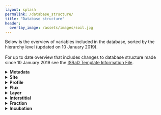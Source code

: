```yaml
---
layout: splash
permalink: /database_structure/
title: "Database structure"
header:
  overlay_image: /assets/images/soil.jpg
---
```

     
Below is the overview of variables included in the database, sorted by the hierarchy level (updated on 10 January 2019).
<br>
<br>
For up to date overview that includes changes to database structure made since 10 January 2019 see the [ISRaD Template Information File](https://github.com/International-Soil-Radiocarbon-Database/ISRaD/raw/master/inst/extdata/ISRaD_Template_Info.xlsx).

<details><summary>  
<b> Metadata </b>
</summary><p>



| Column_Name               | Required | Variable_Name                              | Units/Info                                                   | Description                                                  | Controlled_Vocab/Values  |      |      |
| ------------------------- | -------- | ------------------------------------------ | ------------------------------------------------------------ | ------------------------------------------------------------ | ------------------------ | ---- | ---- |
| entry_name                | Yes      | Dataset (entry) Name                       | author_year                                                  | Standardized dataset name: "first author_ publication year." Synthesis studies  should report multiple entries for each dataset in the synthesis. | must match across levels |      |      |
| doi                       | Yes      | Digital Object Identifier (DOI)            | do not use "http://doi.org" prefix                           | Digital Object Identifier. Please look this number up at journal webpage even if it is not reported in PDF. Alphanumeric string only. Do not include "http://doi.org" |                          |      |      |
| compilation_doi           | No       | DOI of Published Compiliation              | do not use "http://doi.org" prefix                           | Digital Object Identifier. Please look this number up at journal webpage even if it is not reported in PDF. Alphanumeric string only. Do not include "http://doi.org" |                          |      |      |
| curator_name              | Yes      | Curator Name                               | Your name (person entering data)                             | Name of person completing template or, in the case of synthesis efforts, the author of the synthesis. |                          |      |      |
| curator_organization      | Yes      | Curator Organization                       | Your organization                                            | Professional affiliation                                     |                          |      |      |
| curator_email             | Yes      | Curator Email                              | Your email                                                   | Current Contact email                                        |                          |      |      |
| modification_date_y       | Yes      | Template Modification Year                 | yyyy                                                         | Date template was last modified (year)                       |                          |      |      |
| modification_date_m       | Yes      | Template Modification Month                | mm                                                           | Date template was last modified (month)                      |                          |      |      |
| modification_date_d       | Yes      | Template Modification Day                  | dd                                                           | Date template was last modified (day)                        |                          |      |      |
| contact_name              | Yes      | Additional Contact Name                    | Corresponding author of dataset                              | Name of corresponding author from the dataset or synthesis   |                          |      |      |
| contact_email             | Yes      | Additional Contact Email                   | Corresponding author email                                   | Current email of corresponding author of dataset of synthesis |                          |      |      |
| contact_orcid_id          | No       | Contact ORCID ID Number                    | Corresponding author ORCID #                                 | ORCID number of corresponding author (if reported)           |                          |      |      |
| bibliographical_reference | Yes      | Bibliographical Reference                  | Author(s), Year, Article Title, Journal Title, Volume, Page Numbers | Citation for study (if applicable)                           |                          |      |      |
| metadata_note             | No       | Notes about dataset                        | Notes                                                        | Any comments regarding missing data, available data not included in publication, or other pertinent aspects of the study or dataset. |                          |      |      |
| associated_datasets       | No       | Datasets associated with the primary entry | author_year; … ; author_year                                 | List any associated datasets that may report the same data contained in the primary entry |                          |      |      |
| template_version          | No       | Template version date                      | yyyymmddhh                                                   | DO NOT EDIT (year, month, day, hour of template version (UTC); column hidden) |                          |      |      |
| israd_version             | No       | ISRaD version date                         | yyyymmddhh                                                   | DO NOT EDIT (year, month, day, hour of template version (UTC); column hidden; automatically filled in by israd.build function) |                          |      |      |

</p></details>

<details><summary>  
<b> Site </b>
</summary><p>




| Column_Name    | Required | Variable_Name            | Units/Info       | Description                                                  | Variable_class | Min  | Max  | Vocab                                              |
| -------------- | -------- | ------------------------ | ---------------- | ------------------------------------------------------------ | -------------- | ---- | ---- | -------------------------------------------------- |
| entry_name     | Yes      | Dataset (entry) Name     | author_year      | Standardized dataset name: "first author_ publication   year." Synthesis studies  should   report multiple entries for each dataset in the synthesis. Values must match   across levels. | character      |      |      | must match across levels                           |
| site_name      | Yes      | Site Name                | alphanumeric     | A unique name for a site. See "general information"   for details on what qualifies as a Site. Values must match across levels. | character      |      |      | must match across levels                           |
| site_lat       | Yes      | Latitude                 | dec. deg         | Latitude of   site reported as decimal degrees. The precision of the coordinates reported   are up the user. For conversion of degree minute second values to decimal   degrees, please see the following resource:   https://www.latlong.net/degrees-minutes-seconds-to-decimal-degrees | numeric        | -90  | 90   |                                                    |
| site_long      | Yes      | Longitude                | dec. deg         | Longitude of site reported as decimal   degrees. The precision of the coordinates reported are up the user. For   conversion of degree minute second values to decimal degrees, please see the   following resource:   https://www.latlong.net/degrees-minutes-seconds-to-decimal-degrees | numeric        | -180 | 180  |                                                    |
| site_datum     | No       | Latitude/Longitude Datum | (lat/long datum) | Latitude/Longitude datum against which Latitude and Longitude   are reported. Default = WGS84 | character      |      |      | AGD84, ED50, ETRS89, GRS80,   NAD83, OSGB36, WGS84 |
| site_elevation | No       | Elevation                | m                | The elevation at the site as determined by topo map, GPS,   altimeter, etc. Contributed value is assumed accurate within several meters   regardless of method used. | numeric        | -413 | 8900 |                                                    |
| site_note      | No       | Site Notes               | notes            | Various notes on and descriptions of the site other than C   flux, climate, photo or vegetation. May include local names for physiographic   features, which may or may not appear on USGS Topographic Quadrangles. | character      |      |      |                                                    |


</p></details>


<details><summary>  
<b> Profile </b>
</summary><p>


| Column_Name               | Required | Variable_Name                                                | Units/info           | Description                                                  | Variable_class | Min  | Max   | Vocab                                                        |
| ------------------------- | -------- | ------------------------------------------------------------ | -------------------- | ------------------------------------------------------------ | -------------- | ---- | ----- | ------------------------------------------------------------ |
| entry_name                | Yes      | Dataset (entry) Name                                         | author_year          | Standardized dataset name: "first author_ publication   year." Synthesis studies  should   report multiple entries for each dataset in the synthesis. | character      |      |       | must match across levels                                     |
| site_name                 | Yes      | Site Name                                                    | Alphanumeric         | see site tab for description                                 | character      |      |       | must match across levels                                     |
| plot_name                 | No       | Plot Name                                                    | Alphanumeric         | Denote sub-site scale groupings for data, e.g. plots         | character      |      |       | must match across levels                                     |
| pro_name                  | Yes      | Profile/Plot Name                                            | Alphanumeric         | A unique name for a single profile. Values should match those   reported in the orginal study. If no other information is available, value   can be numeric. For NRCS data it is the same as “Pedon ID”. | character      |      |       | must match across levels                                     |
| pro_note                  | No       | Profile Notes                                                | Notes                | Supplemental information describing location detail,   alternative profile naming, additional references, or other information | character      |      |       |                                                              |
| pro_lat                   | No       | Profile Latitudue                                            | dec. deg             | Latitude and Longitude of profile locations. These fields are   for reporting fine-scale (<1 km) spatial locations. For larger differences   in location, the Site designation should be used. Datum should match that   specified for the Site. | numeric        | -90  | 90    |                                                              |
| pro_long                  | No       | Profile Longitude                                            | dec. deg             | Latitude and Longitude of profile locations. These fields are   for reporting fine-scale (<1 km) spatial locations. For larger differences   in location, the Site designation should be used. Datum should match that   specified for the Site. | numeric        | -180 | 180   |                                                              |
| pro_elevation             | No       | Profile Elevation                                            | m                    | Elevation for a specific profile. Only needs to be entered if   different from site elevation. | numeric        |      |       |                                                              |
| pro_treatment             | Yes      | Profile Treatment                                            | Control or Treatment | Indication of whether samples were collected from a natural   soil (control) or one subjected to an experimental treatment. Blank values   are assumed to represent control conditions. | character      |      |       | control, treatment                                           |
| pro_treatment_note        | No       | Profile Treatment Note                                       | Treatment Type       | If samples are from an exerimental treatment, provide a   description of the treatment type (warming, isotopic label, rainout,   etc). | character      |      |       |                                                              |
| pro_comp                  | No       | Profile Compositing                                          | Yes or Blank         | Are Profile data from composite sample? When no value is   entered, it is assumed samples were not a composite | character      |      |       | yes                                                          |
| pro_reps                  | No       | Profile Replcate Number                                      | Positive Integer     | The number of replicates averaged for the data reported, blank   cells or a value of 1 indicate no replication | numeric        | 1    | inf   |                                                              |
| pro_MAT                   | No       | Mean Annual Temperature Measured                             | ˚C                   | Mean annual temperature measured at loction of the soil   profile. | numeric        | -60  | 60    |                                                              |
| pro_MAP                   | No       | Mean Annual Precipitation   Measured                         | mm yr-1              | Mean annual precipitation measured at location of the soil   profile. | numeric        | 0    | 15000 |                                                              |
| pro_usda_soil_order       | No       | Soil Order in USDA Taxonomy                                  | pro_usda_soil_order  | The soil order in USDA soil taxonomy                         | character      |      |       | Alfisols, Andisols, Aridisols, Entisols, Gelisols, Histosols,   Inceptisols, Mollisols, Oxisols, Spodosols, Ultisols, Vertisols |
| pro_soil_series           | No       | Soil Series Name                                             |                      | The soil series name of the profile in USDA soil taxonomy    | character      |      |       |                                                              |
| pro_soil_taxon            | No       | Additonal Soil Taxonomic Descriptors (e.g. more specific USDA or WRB) |                      | Use this field in combination with   "pro_soil_taxon_sys" to record non-USDA soil taxonomy or additional   USDA soil taxonomic descriptors | character      |      |       |                                                              |
| pro_soil_taxon_sys        | No       | Soil Taxonomic System (use for text in pro_soil_taxon field) | (pro_taxon_sys)      | The relevant soil taxonomic classification system for data   entered in the "pro_soil_taxon" column | character      |      |       | USDA, WRB, other                                             |
| pro_soil_age              | No       | Soil Age                                                     | Ky                   | The age of the soil in thousands of years (Ky)               | numeric        | 0    | 3E+06 |                                                              |
| pro_MAST                  | No       | Mean Annual Soil Temperature                                 | ˚C                   | Mean annual soil temperature as estimated for the entire   profile. Depth specific values may be reported at the Layer level. | numeric        | -60  | 60    |                                                              |
| pro_MASWC                 | No       | Mean Annual Water Content                                    | % WHC                | Mean annual soil moisture content as estimated for the entire   profile in units of % water holding capacity. Depth specific values may be   reported at the Layer level. | numeric        | 0    | 100   |                                                              |
| pro_land_cover            | No       | Land Cover Category                                          | (land_cover)         | The general landcover classificiation                        | character      |      |       | bare, cultivated, forest,   rangeland/grassland, shrubland, urban, wetland, tundra |
| pro_veg_note              | No       | Profile Vegetation                                           | species names        | Provide additional detail of vegetation information including   species composition, basal area, aboveground biomass, etc. | character      |      |       |                                                              |
| pro_bedrock_depth         | No       | Depth to Bedrock                                             | cm                   | The observed depth to the top of the bedrock layer.          | numeric        | 0    | inf   |                                                              |
| pro_depth_water           | No       | Depth to Water Table                                         | cm                   | Measure or estimate the depth from the ground surface to the   stabilized contact with free- standing water in an open bore-hole or well at   the time of sampling. | numeric        | 0    | inf   |                                                              |
| pro_thaw_depth            | No       | Thaw Depth                                                   | cm                   | The depth to the frozen surface of the profile. For Alaska   sites, this applies only if sampled after August 15 and should be left blank   if sampled before. | numeric        | 0    | inf   |                                                              |
| pro_parent_material       | No       | Parent Material Categories                                   | (parent_material)    | Generalized geologic type describing the geologic or organic   precursors of the soil | character      |      |       | igneous intrusive, igneous   extrusive, igneous pyroclastic, metamorphic, sedimentary-clastics, organic,   evaporites, interbedded, loess |
| pro_parent_chem           | No       | Parent Material Chemistry                                    | (parent_chem)        | General parent material chemical composition                 | character      |      |       | mafic, felsic, intermediate                                  |
| pro_parent_material_notes | No       | Notes on parent material or chemical                         | rock type, etc.      | Additional details regarding the soil parent material        | character      |      |       |                                                              |
| pro_2d_position           | No       | 2D Position                                                  | (2d_position)        | 2-dimensional position of the site on the Landform on which it   is located. See USDA- NRCS-NSSC Field Book for Describing and Sampling Soils   (Staff 2002; pp. 3-38 through 3-41). This information supplements Landscape   and Landform to describe the geographic setting of the site. | character      |      |       | summit, shoulder, backslope,   footslope, toeslope, interfluve |
| pro_aspect                | No       | Site Aspect Class                                            | (direction)          | The cardinal direction that the slope faces at a site. Use   this field if only if you do not provide the azimuth of the Site Aspect in   compass degrees. | character      |      |       | N, S, E, W, NE, NW, SE, SW                                   |
| pro_aspect_deg            | No       | Site Aspect                                                  | degree               | The numerical observation of aspect at the site. The compass   bearing (corrected for declination) that a slope faces, looking downslope. If   the site has no slope leave blank. | numeric        | 0    | 360   |                                                              |
| pro_slope                 | No       | Slope                                                        | %                    | The angle of the ground surface through the site and in the   direction that overland water would flow. Make observations facing downslope   to avoid errors associated with some brands of clinometers. If the site has   no slope leave blank. | numeric        | 0    | 100   |                                                              |
| pro_slope_shape           | No       | Slope Shape                                                  | (shape)              | General descriport of surface shape at soil profile sampling   location. | character      |      |       | convergent, divergent, planar                                |
| pro_drainage_class        | No       | Drainage Class                                               | (drainage_class)     | The frequency and duration of wet periods in conditions   similar to those under as defined by the USDA NRCS. | character      |      |       | excessively, somewhat   excessively, well, moderately well, somewhat poorly, poorly, very poorly |
| pro_soc                   | No       | Reported Profile Soil Organic   Carbon Stock                 | g cm-2               | The data contributor's calculated soil organic carbon stock   value for the profile | numeric        | 0    | inf   |                                                              |
| pro_soc_sigma             | No       | Reported Profile Soil Organic   Carbon Stock Standard Deviation | g cm-2               | The standard deviation of the site, cluster, profile, or   layer-level calculated soil organic carbon stock. (For layer soil organic   carbon stocks, this may be based on analytical or sampling replicates of %C   or bulk density measurements). | numeric        | 0    | inf   |                                                              |
| pro_soc_depth             | No       | Reported Profile Soil Organic   Carbon Stock Depth           | cm                   | The depth to which profiles were sampled to quantify the mean   site, cluster, or profile calculated soil organic carbon stocks. | numeric        | 0    | inf   |                                                              |
|                           |          |                                                              |                      |                                                              |                |      |       |                                                              |

</p></details>


<details><summary>  
<b> Flux </b>
</summary><p>

| Column_Name               | Required | Variable_Name                     | Units/info     | Description                                                                                                                                                                                                                             | Variable_class | Min   | Max  | Vocab                                                                                 | 
|---------------------------|----------|-----------------------------------|----------------|-----------------------------------------------------------------------------------------------------------------------------------------------------------------------------------------------------------------------------------------|----------------|-------|------|---------------------------------------------------------------------------------------| 
| entry_name                | Yes      | Dataset (entry) Name              | author_year    | Standardized dataset name: "first author_ publication year." Synthesis studies  should report multiple entries for each dataset in the synthesis.                                                                                       | character      |       |      | must match across levels                                                              | 
| site_name                 | Yes      | Site Name                         | Alphanumeric   | see site tab for description                                                                                                                                                                                                            | character      |       |      | must match across levels                                                              | 
| plot_name                 | No       | Plot Name                         | Alphanumeric   | Name of plot associated with flux data                                                                                                                                                                                                  | character      |       |      | must match across levels                                                              | 
| pro_name                  | Yes      | Profile Name                      | Alphanumeric   | Name of profile associated with flux data                                                                                                                                                                                               | character      |       |      | must match across levels                                                              | 
| flx_name                  | Yes      | Flux Name                         | Alphanumeric   | Name of profile associated with flux data                                                                                                                                                                                               | character      |       |      |                                                                                       | 
| flx_lat                   | No       | Flux Latitudue                    | dec. deg       | Latitude and Longitude of flux locations. These fields are for reporting fine-scale (<1 km) spatial locations. For larger differences in location, the Site designation should be used. Datum should match that specified for the Site. | numeric        | -90   | 90   |                                                                                       | 
| flx_long                  | No       | Flux Longitude                    | dec. deg       |                                                                                                                                                                                                                                         | numeric        | -180  | 180  |                                                                                       | 
| flx_obs_date_y            | Yes      | Flux Observation Date Year        | yyyy           | Year when flux measurement was observed or recorded                                                                                                                                                                                     | numeric        | 1850  | 2025 |                                                                                       | 
| flx_obs_date_m            | No       | Flux Observation Date Month       | mm             | Month when flux measurement was observed or recorded                                                                                                                                                                                    | numeric        | 1     | 12   |                                                                                       | 
| flx_obs_date_d            | No       | Flux Observation Date Day         | dd             | Day when flux measurement was observed or recorded                                                                                                                                                                                      | numeric        | 1     | 31   |                                                                                       | 
| flx_notes                 | No       | Miscellaneous Notes               |                | Notes about flux measurement/collection method, etc.                                                                                                                                                                                    | character      |       |      |                                                                                       | 
| flx_pathway               | No       | Flux Pathway                      |                | Pathway by which flux exited the soil system                                                                                                                                                                                            | character      |       |      | soil emission, water evasion, bubble ebullition, plant mediated, dissolved, suspended | 
| flx_pathway_note          | No       | Flux Pathway Note                 |                | Notes about flux pathway                                                                                                                                                                                                                | character      |       |      |                                                                                       | 
| flx_analyte               | No       | Flux Analyte                      |                | Flux analyte                                                                                                                                                                                                                            | character      |       |      | CO2, CH4, DIC, DOC, POC, litter                                                       | 
| flx_ecosystem_component   | No       | Flux Ecosystem Component          |                | Ecological description of flux source, e.g. plant (autotrophic), soil surface chamber (ecosystem), etc.                                                                                                                                 | character      |       |      | heterotrophic, autotrophic, ecosystem, aquatic, atmosphere                            | 
| flx_method                | No       | Flux Collection Method            |                | Methodology used to collect flux analyte                                                                                                                                                                                                | character      |       |      | chamber, grab sample, tower                                                           | 
| flx_method_note           | No       | Flux Collection Method Note       |                | Additional notes about flux collection method if different from standard methodology                                                                                                                                                    | character      |       |      |                                                                                       | 
| flx_storage_method        | No       | Flux Storage Method               |                | Type of storage container or method used to collect flux analyte                                                                                                                                                                        | character      |       |      | vial, exetainer, molecular sieve, gas bag, flask, chemical trap                       | 
| flx_duration              | No       | Flux Duration                     | numeric        | Duration of collection period prior to flux measurement or time since previous measurement                                                                                                                                              | numeric        | 1     |      |                                                                                       | 
| flx_duration_units        | No       | Flux Duration Units               |                | Units for flux duration                                                                                                                                                                                                                 | character      |       |      | mins, hrs, days                                                                       | 
| flx_keeling_plot          | No       | Flux Keeling Plot                 | (yes or blank) | Was source isotopic signature estimated? (no need for atm. correction)                                                                                                                                                                  | character      |       |      | yes                                                                                   | 
| flx_atm_correction        | No       | Flux Mixing Model                 | (yes or blank) | Was source isotopic signature corrected for atmospheric contamination (mixing model)?                                                                                                                                                   | character      |       |      | yes                                                                                   | 
| flx_source_temp           | No       | Flux Source Temperature           | deg. C         | Temperature of flux source, e.g. soil, stream, etc.                                                                                                                                                                                     | numeric        | -60   | 60   |                                                                                       | 
| flx_source_O2             | No       | Flux Source Oxygen Concentration  | %              | For aquatic fluxes enter the percent oxygen content of flux source                                                                                                                                                                      | numeric        | 0     | 100  |                                                                                       | 
| flx_source_H2O            | No       | Flux Source Water Content         | %              | For soil fluxes enter the water content of the soil (volumetric)                                                                                                                                                                        | numeric        | 0     | 100  |                                                                                       | 
| flx_rate                  | No       | Flux Rate                         | numeric        | Rate of observed flux (g C m-2 d-1)                                                                                                                                                                                                     | numeric        | 0     |      |                                                                                       | 
| flx_rate_sd               | No       | Flux Rate Standard Deviation      | numeric        | Standard deviation of observed flux rate                                                                                                                                                                                                | numeric        | 0     |      |                                                                                       | 
| flx_rate_units            | No       | Flux Rate Units                   | Alphanumeric   | Units of flux                                                                                                                                                                                                                           | character      |       |      | µmol m-2 s-1, nmol m-2 s-1, µg C m-2 s-1, g C m-2 d-1, kg C m-2 yr-1, Mg C ha-1 yr-1  | 
| flx_13c                   | No       | Flux Delta 13C                    | ‰              | Delta 13C signature of observed flux (VPBD)                                                                                                                                                                                             | numeric        | -160  | 10   |                                                                                       | 
| flx_13c_sd                | No       | Flux Delta 13C Standard Deviation | ‰              | Standard deviation of 13C signature of observed flux (VPBD)                                                                                                                                                                             | numeric        | 0     |      |                                                                                       | 
| flx_rc_lab                | No       | Flux Radiocarbon Lab Code         | Alphanumeric   | Official Radiocarbon Laboratory ID (look up here)                                                                                                                                                                                       | character      |       |      |                                                                                       | 
| flx_rc_lab_number         | No       | Flux Radiocarbon Lab ID           | Alphanumeric   | ID number assigned by radiocarbon laboratory to reported measurement                                                                                                                                                                    | character      |       |      |                                                                                       | 
| flx_rc_year               | No       | Flux Radiocarbon Year             | YYYY           | Year in which radiocarbon measurment was made                                                                                                                                                                                           | numeric        | 1900  | 2025 |                                                                                       | 
| flx_14c                   | No       | Flux Delta 14C                    | ‰              | Delta 14C measurement of flux in per mil units                                                                                                                                                                                          | numeric        | -1000 | 1000 |                                                                                       | 
| flx_14c_sigma             | No       | Flux Delta 14C Sigma              | ‰              | Flux Δ14C standard deviation as reported by the AMS facility as analytical error estimate                                                                                                                                               | numeric        | 0     |      |                                                                                       | 
| flx_14c_sd                | No       | Flux Delta 14C SD                 | ‰              | Flux Δ14C sample standard deviation; use only if Δ14C of replicates reported as a mean value                                                                                                                                            | numeric        | 0     |      |                                                                                       | 
| flx_fraction_modern       | No       | Flux Fraction Modern              | proportion     | Deviation of the sample from modern. Modern is defined as 95% of the radiocarbon concentration (in AD 1950) of NBS Oxalic Acid standard, 13C-corrected.                                                                                 | numeric        | 0     | 1.8  |                                                                                       | 
| flx_fraction_modern_sigma | No       | Flux Fraction Modern Sigma        | numeric        | Flux Fraction Modern standard deviation as reported by the AMS facility as analytical error estimate                                                                                                                                    | numeric        | 0     |      |                                                                                       | 
| flx_fraction_modern_sd    | No       | Flux Fraction Modern SD           | proportion     | Flux Fraction Modern sample standard deviation; use only if FM of replicates reported as a mean value                                                                                                                                   | numeric        | 0     |      |                                                                                       | 




</p></details>


<details><summary>  
<b> Layer </b>
</summary><p>

| Column_Name               | Required | Variable_Name                                                | Units/Info                      | Description                                                  | Variable_class | Min   | Max   | Vocab                                                        |
| ------------------------- | -------- | ------------------------------------------------------------ | ------------------------------- | ------------------------------------------------------------ | -------------- | ----- | ----- | ------------------------------------------------------------ |
| entry_name                | Yes      | Dataset (entry) Name                                         | author_year                     | Standardized dataset name: "first author_ publication   year." Synthesis studies  should   report multiple entries for each dataset in the synthesis. | character      |       |       | must match across levels                                     |
| site_name                 | Yes      | Site Name                                                    | alphanumeric                    | see site tab for description                                 | character      |       |       | must match across levels                                     |
| pro_name                  | Yes      | Profile Name                                                 | alphanumeric                    | see profile tab for description                              | character      |       |       | must match across levels                                     |
| lyr_name                  | Yes      | Layer Name                                                   | alphanumeric                    | A unqiue layer identifier. Most commonly a concatination of   the profile name and layer depth range is used. For example:   "profile1_0-10" | character      |       |       | must match across levels                                     |
| lyr_obs_date_y            | Yes      | Observation Date Year                                        | yyyy                            | Year when sample was collected                               | numeric        | 1850  | 2025  |                                                              |
| lyr_obs_date_m            | No       | Observation Date Month                                       | mm                              | Month when sample was collected                              | numeric        | 1     | 12    |                                                              |
| lyr_obs_date_d            | No       | Observation Date Day                                         | dd                              | Day when sample was collected                                | numeric        | 1     | 31    |                                                              |
| lyr_all_org_neg           | No       | Layer All Organic                                            | (yes or blank)                  | Flag if mineral interface is unknown and depth is measured   from atmosphere interface, e.g. peat cores | character      |       |       | yes                                                          |
| lyr_top                   | Yes      | Layer Top                                                    | cm                              | The upper depth of the sampling interval                     | numeric        |       |       |                                                              |
| lyr_bot                   | Yes      | Layer Bottom                                                 | cm                              | The lower depth of the sampling intercal                     | numeric        |       |       |                                                              |
| lyr_hzn                   | No       | Horizon                                                      | alphanumeric                    | Follow conventions of the USDA-NRCS-NSSC Field Book for   Describing and Sampling Soils (Staff 2002; pp. 2-2 through 2-4). Note that   datasets originally using another convention will be modified for this   column. If a different convention was used it can be entered in Horizon   Designation Other. | character      |       |       |                                                              |
| lyr_comp                  | No       | Layer Composite                                              | (yes or blank)                  | Use if the layer analyzed is a composite of multiple samples   from the same depth interval | character      |       |       | yes                                                          |
| lyr_note                  | No       | Soil Layer or Horizon Notes                                  | notes                           |                                                              | character      |       |       |                                                              |
| lyr_color                 | No       | Moist Munsell Color                                          |                                 | Color of moist soil based on the Munsell soil color   chart. | character      |       |       |                                                              |
| lyr_burn_ev               | No       | Evidence of Burning                                          | Burn or Blank                   | Descriptive information indicating evidence of burning within   the layer. | character      |       |       | burn                                                         |
| lyr_bd_samp               | No       | Bulk Density, Coarse Fragments   Removed                     | g cm-3                          | Grams of oven-dried soil per cubic centimeter, with soil   particles greater than 2 mm and roots greater than 1 cm diameter removed. | numeric        | 0.001 | 2.600 |                                                              |
| lyr_bd_tot                | No       | Bulk Density With Coarse   Fragments                         | g cm-3                          | Grams of oven-dried soil per cubic centimeter, with soil   particles greater than 2 mm and roots greater than 1 cm diameter included. | numeric        | 0.001 | 2.600 |                                                              |
| lyr_bd_notes              | No       | Bulk Density Method or Other   Notes                         |                                 | Please reference or describe the methods used to determine   bulk density. | character      |       |       |                                                              |
| lyr_sand_tot_psa          | No       | Percent Sand                                                 | %                               | Percent by weight of soil particles greater than 0.05 mm in   the sample remaining after removal of particles greater than 2 mm and roots   greater than 1 cm diameter. See Gee, G.W. & Bauder, J.W. 1986. | numeric        | 0     | 100   |                                                              |
| lyr_silt_tot_psa          | No       | Percent Silt                                                 | %                               | Percent by weight of soil particles in the size range from   0.002 to 0.050 mm in the sample remaining after removal of particles greater   than 2 mm and roots greater than 1 cm diameter. See Gee, G.W. & Bauder,   J.W. 1986. | numeric        | 0     | 100   |                                                              |
| lyr_clay_tot_psa          | No       | Percent Clay                                                 | %                               | Percent by weight of soil particles less than 0.002 mm in the   sample remaining after removal of particles greater than 2 mm and roots   greater than 1 cm diameter. See Gee, G.W. & Bauder, J.W. 1986. | numeric        | 0     | 100   |                                                              |
| lyr_coarse_tot            | No       | Coarse Fraction                                              | %                               | The mass percent of sample above a coarse fraction threshold .   The default threshold is 2mm. Specify alternative values in   coarse_size_threshold | numeric        | 0     | 100   |                                                              |
| lyr_coarse_size_thresh    | No       | Coarse Fraction Size Threshold   Used                        | mm                              | The size threshold used to define the coarse fraction. The   default is 2mm | numeric        | 0     | inf   |                                                              |
| lyr_texture_class         | No       | Texture Class                                                | (texture_class)                 | The soil textural classification (USDA categories)           | character      |       |       |                                                              |
| lyr_bet_surface_area      | No       | Bulk Layer Surface Area Measured   By BET                    | m2/ g-1                         | Bulk surface area of sample as measured using the   Brunauer–Emmett–Teller (BET) method | numeric        | 0     | inf   |                                                              |
| lyr_ph_cacl               | No       | Soil pH CaCl2                                                |                                 | 1:2 soil-CaCl2 is the pH of a sample measured in 0.01M CaCl2   at a 1:2 soil:solution ratio. | numeric        | 0     | 14    |                                                              |
| lyr_ph_h2o                | No       | Soil pH 1:1                                                  |                                 | 1:1 distilled water and soil paste. If pH was done by a   different method, then enter it into one of the other soil pH fields. | numeric        | 0     | 14    |                                                              |
| lyr_ph                    | No       | Soil pH                                                      |                                 | pH measurements  other   than 1:1 soil and distilled water paste or in CaCl2. | numeric        | 0     | 14    |                                                              |
| lyr_ph_method             | No       | Method Used to Measure pH                                    | (ph_method)                     | pH measurements method other than 1:1 soil and distilled water   paste or in CaCl2. | character      |       |       |                                                              |
| lyr_cat_exch              | No       | Cation Exchange                                              | cmol H+ kg-1                    | Cation Exchange Capacity. Document the extractant solution in   the metadata worksheet, Lab Analysis Method. | numeric        | 0     |       |                                                              |
| lyr_base_sum              | No       | Sum of Bases                                                 | meq 100g-1                      | Total exchangeable base content                              | numeric        | 0     |       |                                                              |
| lyr_cec_sum               | No       | Sum of Exchangeable Cations                                  | meq 100g-1                      | Total exchangeable cation content                            | numeric        | 0     |       |                                                              |
| lyr_ca_exch               | No       | Exchangeable Calcium                                         | meq 100g-1                      | Abundance of individual exchangeable cations  (Ca, Na, Mg, or K) per 100 grams of soil   extactracted. | numeric        | 0     |       |                                                              |
| lyr_na_exch               | No       | Exchangeable Sodium                                          | meq 100g-1                      | Abundance of individual exchangeable cations  (Ca, Na, Mg, or K) per 100 grams of soil   extactracted. | numeric        | 0     |       |                                                              |
| lyr_mg_exch               | No       | Exchangeable Magnesium                                       | meq 100g-1                      | Abundance of individual exchangeable cations  (Ca, Na, Mg, or K) per 100 grams of soil   extactracted. | numeric        | 0     |       |                                                              |
| lyr_k_exch                | No       | Exchangeable Potassium                                       | meq 100g-1                      | Abundance of individual exchangeable cations  (Ca, Na, Mg, or K) per 100 grams of soil   extactracted. | numeric        | 0     |       |                                                              |
| lyr_ecec                  | No       | Effective Cation Exchange   Capacity                         | meq 100g-1                      | Abundance of individual exchangeable cations  (Ca, Na, Mg, or K) per 100 grams of soil   extactracted. | numeric        | 0     |       |                                                              |
| lyr_bs                    | No       | % Base Saturation                                            | %                               | The percentage of soil exchangeable sites occupied by base   cations | numeric        | 0     | 250   |                                                              |
| lyr_c_inorg               | No       | Inorganic Carbon                                             | %                               | Percent weight of inorganic carbon in a dried soil sample.   This is often calculated by subrating measurements of organic carbon from   total carbon. | numeric        | 0     | 100   |                                                              |
| lyr_c_org                 | No       | Organic Carbon                                               | %                               | Percent by weight of organic carbon (i.e., after inorganic   carbon has been removed)  in a dried   soil sample. | numeric        | 0     | 100   |                                                              |
| lyr_c_tot                 | No       | Total Carbon                                                 | %                               | Percent by weight of total carbon (i.e., inorganic + organic   C)  in the dried, milled soil   sample. | numeric        | 0     | 100   |                                                              |
| lyr_soc                   | No       | Bulk Layer Reported Soil Organic   Carbon Stock              | g cm-2                          | The data contributor's calculated soil organic carbon stock   value for the site, cluster, profile or layer. | numeric        | 0     |       |                                                              |
| lyr_soc_sigma             | No       | Bulk Layer Reported Soil Organic   Carbon Stock Standard Deviation | g cm-2                          | The data contributor's calculated soil organic carbon stock standard deviation for the site,   cluster, profile or layer. | numeric        | 0     |       |                                                              |
| lyr_n_tot                 | No       | Bulk Layer Total Nitrogen                                    | %                               | Percent by weight of nitrogen (organic and inorganic) in an   oven-dried sample (the laboratory analytical concentration). | numeric        | 0     | 100   |                                                              |
| lyr_c_to_n                | No       | Bulk Layer C:N                                               | unitless                        | Mass ratio of total carbon to total nitrogen, as calculated   from the total carbon and total nitrogen concentrations of the bulk layer,   fraction, or other sample type. | numeric        | 0     |       |                                                              |
| lyr_loi                   | No       | Bulk Layer Loss on Ignition                                  | %                               | Percent by weight of the organic content of the <2mm   fraction is the organic material lost after ignition. It is reported on a   <2 mm base. Please document the method in the associated Carbon Analysis   Method. | numeric        | 0     | 100   |                                                              |
| lyr_15n                   | No       | Bulk Layer δ15N                                              | ‰                               | Per mille signature of δ15N relative to air (international   standard). | numeric        | -15   | 20    |                                                              |
| lyr_13c                   | No       | Bulk Layer δ13C                                              | ‰                               | see flux tab for description                                 | numeric        | -60   | 10    |                                                              |
| lyr_rc_lab                | No       | Radiocarbon Laboratory ID                                    | rc_lab                          | see flux tab for description                                 | character      |       |       |                                                              |
| lyr_rc_lab_number         | No       | Radiocarbon Laboratory Sample   Number                       |                                 | see flux tab for description                                 | character      |       |       |                                                              |
| lyr_rc_year               | No       | Radiocarbon Analysis Year                                    | YYYY                            | see flux tab for description                                 | numeric        | 1900  | inf   |                                                              |
| lyr_14c                   | No       | Bulk Layer Δ14C                                              | ‰                               | see flux tab for description                                 | numeric        | -1000 | 1000  |                                                              |
| lyr_14c_sigma             | No       | Bulk Layer Δ14C Sigma                                        | ‰                               | see flux tab for description                                 | numeric        | -1000 | 1000  |                                                              |
| lyr_14c_sd                | No       | Bulk Layer Δ14C Standard   Deviation                         | numeric                         | see flux tab for description                                 | numeric        | 0     |       |                                                              |
| lyr_fraction_modern       | No       | Bulk Layer Fraction Modern                                   | numeric                         | see flux tab for description                                 | numeric        | 0     |       |                                                              |
| lyr_fraction_modern_sigma | No       | Bulk Layer Fraction Modern Sigma                             | numeric                         | see flux tab for description                                 | numeric        | 0     |       |                                                              |
| lyr_fraction_modern_sd    | No       | Bulk Layer Fraction Modern   Standard Deviation              | numeric                         | see flux tab for description                                 | numeric        | 0     |       |                                                              |
| lyr_mbc_method            | No       | Microbial Biomass Method                                     | (mbc_method)                    | The method used to esimate microbial biomass.                | character      |       |       | chloroform fumigation   extraction, chloroform fumigation incubation, substrate induced respiration,   total PLFA, other |
| lyr_raw_mbc               | No       | Raw Microbial Biomass Value                                  | mgC/g                           |                                                              | numeric        | 0     |       |                                                              |
| lyr_reported_mbc          | No       | Reported Microbial Biomass  After Transformation             | mgC/g                           |                                                              | numeric        | 0     |       |                                                              |
| lyr_p_ext                 | No       | Extractable Phosphorus                                       |                                 | Phosphorus extracted from soil                               | numeric        | 0     |       |                                                              |
| lyr_p_units               | No       | Specify Units For P Data                                     |                                 | Units for reported extractable phosphorus data               | character      |       |       |                                                              |
| lyr_p_method              | No       | Specify Method For P                                         | alphanumeric                    | Method used for extractable phosphorsus                      | character      |       |       |                                                              |
| lyr_fe_py                 | No       | Pyrophosphate Extractable Fe                                 | mg/g                            | Mass of element (Fe, Al, Si, or C) extracted from soil with   sodium pyrophosphate per gram of soil extracted. | numeric        | 0     | 1000  |                                                              |
| lyr_al_py                 | No       | Pyrophosphate Extractable Al                                 | mg/g                            | Mass of element (Fe, Al, Si, or C) extracted from soil with   sodium pyrophosphate per gram of soil extracted. | numeric        | 0     | 1000  |                                                              |
| lyr_fe_al_py              | No       | Sum of Pyrophosphate Extractable Fe and Al                   | mg/g                            | Combined mass   of Fe and Al extracted   from soil with sodium pyrophosphate per gram of soil extracted. | numeric        | 0     | 1000  |                                                              |
| lyr_si_py                 | No       | Pyrophosphate Extractable Si                                 | mg/g                            | Mass of element (Fe, Al, Si, or C) extracted from soil with   sodium pyrophosphate per gram of soil extracted. | numeric        | 0     | 1000  |                                                              |
| lyr_c_py                  | No       | Pyrophosphate Extractable C                                  | mg/g                            | Mass of element (Fe, Al, Si, or C) extracted from soil with   sodium pyrophosphate per gram of soil extracted. | numeric        | 0     | 1000  |                                                              |
| lyr_py_notes              | No       | Pyrophosphate Extraction Notes                               | alphanumeric                    | Notes on sodium pyrophosphate extraction including   concentration of extractant, solid  to   solution ration, and sequential or parallel extraction design (if other   extractions were also performed). | character      |       |       |                                                              |
| lyr_fe_ox                 | No       | Oxalate Extractable Fe                                       | mg/g                            | Mass of element (Fe, Al, Si, or C) extracted from soil with   ammonium oxalate  per gram of soil   extracted. | numeric        | 0     | 1000  |                                                              |
| lyr_al_ox                 | No       | Oxalate Extractable Al                                       | mg/g                            | Mass of element (Fe, Al, Si, or C) extracted from soil with   ammonium oxalate  per gram of soil   extracted. | numeric        | 0     | 1000  |                                                              |
| lyr_si_ox                 | No       | Oxalate Extractable Si                                       | mg/g                            | Mass of element (Fe, Al, Si, or C) extracted from soil with   ammonium oxalate  per gram of soil   extracted. | numeric        | 0     | 1000  |                                                              |
| lyr_c_ox                  | No       | Oxalate Extractable Carbon                                   | mg/g                            | Mass of element (Fe, Al, Si, or C) extracted from soil with   ammonium oxalate  per gram of soil   extracted. | numeric        | 0     | 1000  |                                                              |
| lyr_noncrystalline_ox     | No       | Total Non-Crystalline Mineral   Content                      | mg/g                            | Total non-crystalline mineral content of soil extracted with   ammonium oxalate per gram of soil extracted. | numeric        | 0     | 1000  |                                                              |
| lyr_ox_notes              | No       | Oxalate Notes: Concentration,   Extraction Time, Sequential or Parallel | alphanumeric                    | Notes on ammonium oxalate    extraction including concentration of extractant, solid  to solution ration, and sequential or   parallel extraction design (if other extractions were also performed). | character      |       |       |                                                              |
| lyr_fe_hy                 | No       | Hydroxylamine Extractable Fe                                 | mg/g                            | Mass of element (Fe, Al, Si, or C) extracted from soil with   hydroxylamine  reported per gram of   soil extracted. | numeric        | 0     | 1000  |                                                              |
| lyr_al_hy                 | No       | Hydroxylamine Extractable Al                                 | mg/g                            | Mass of element (Fe, Al, Si, or C) extracted from soil with   hydroxylamine  reported per gram of   soil extracted. | numeric        | 0     | 1000  |                                                              |
| lyr_si_hy                 | No       | Hydroxylamine Extractable Si                                 | mg/g                            | Mass of element (Fe, Al, Si, or C) extracted from soil with   hydroxylamine  reported per gram of   soil extracted. | numeric        | 0     | 1000  |                                                              |
| lyr_c_hy                  | No       | Hydroxylamine Extractable C                                  | mg/g                            | Mass of element (Fe, Al, Si, or C) extracted from soil with   hydroxylamine  reported per gram of   soil extracted. | numeric        | 0     | 1000  |                                                              |
| lyr_hy_notes              | No       | Hydroxylamine Notes:   Concentration, Extraction Time, Sequential or Parallel | alphanumeric                    | Notes on hydroxylamine    extraction including concentration of extractant, solid  to solution ration, and sequential or   parallel extraction design (if other extractions were also performed). | character      | 0     | 1000  |                                                              |
| lyr_fe_dith               | No       | Dithionite Extractable Fe                                    | mg/g                            | Mass of element (Fe, Al, Si, or C) extracted from soil with   hydroxylamine  reported per gram of   soil extracted. | numeric        | 0     | 1000  |                                                              |
| lyr_al_dith               | No       | Dithionite Extractable Al                                    | mg/g                            | Mass of element (Fe, Al, Si, or C) extracted from soil with   hydroxylamine  reported per gram of   soil extracted. | numeric        | 0     | 1000  |                                                              |
| lyr_si_dith               | No       | Dithionite Extractable Si                                    | mg/g                            | Mass of element (Fe, Al, Si, or C) extracted from soil with   hydroxylamine  reported per gram of   soil extracted. | numeric        | 0     | 1000  |                                                              |
| lyr_dith_notes            | No       | Dithionite Notes: Concentration,   Extraction Time, Sequential or Parallel | alphanumeric                    | Notes on dithionite extraction including concentration of   extractant, solid  to solution ration,   and sequential or parallel extraction design (if other extractions were also   performed). | character      | 0     | 1000  |                                                              |
| lyr_quartz                | No       | Quartz Abundance                                             | % or 101/102/102 for "+/++/+++" | Quantitative or qualitative    mineral abundance. When quantitative measurements are reported, use %.   Otherwise, qualitative measurements use the 101/102/103   as equivalent to "+/++/+++" notation | numeric        | 0     | 103   |                                                              |
| lyr_alkali_feldspar       | No       | Alkali Feldspar Abundance                                    | % or 101/102/102 for "+/++/+++" | Quantitative or qualitative    mineral abundance. When quantitative measurements are reported, use %.   Otherwise, qualitative measurements use the 101/102/103   as equivalent to "+/++/+++" notation | numeric        | 0     | 103   |                                                              |
| lyr_plag_feldspar         | No       | Plagioclase Feldspar Abundance                               | % or 101/102/102 for "+/++/+++" | Quantitative or qualitative    mineral abundance. When quantitative measurements are reported, use %.   Otherwise, qualitative measurements use the 101/102/103   as equivalent to "+/++/+++" notation | numeric        | 0     | 103   |                                                              |
| lyr_mica_chlorite         | No       | Mica + Chlorite Abundance                                    | % or 101/102/102 for "+/++/+++" | Quantitative or qualitative    mineral abundance. When quantitative measurements are reported, use %.   Otherwise, qualitative measurements use the 101/102/103   as equivalent to "+/++/+++" notation | numeric        | 0     | 103   |                                                              |
| lyr_amphibole             | No       | Amphibole (Hornblende)                                       | % or 101/102/102 for "+/++/+++" | Quantitative or qualitative    mineral abundance. When quantitative measurements are reported, use %.   Otherwise, qualitative measurements use the 101/102/103   as equivalent to "+/++/+++" notation | numeric        | 0     | 103   |                                                              |
| lyr_pyroxine              | No       | Enstatite + Augite + Diopside                                | % or 101/102/102 for "+/++/+++" | Quantitative or qualitative    mineral abundance. When quantitative measurements are reported, use %.   Otherwise, qualitative measurements use the 101/102/103   as equivalent to "+/++/+++" notation | numeric        | 0     | 103   |                                                              |
| lyr_olivine               | No       | Olivine Abundance                                            | % or 101/102/102 for "+/++/+++" | Quantitative or qualitative    mineral abundance. When quantitative measurements are reported, use %.   Otherwise, qualitative measurements use the 101/102/103   as equivalent to "+/++/+++" notation | numeric        | 0     | 103   |                                                              |
| lyr_volc_glass            | No       | Volcanic Glass Abundance                                     | % or 101/102/102 for "+/++/+++" | Quantitative or qualitative    mineral abundance. When quantitative measurements are reported, use %.   Otherwise, qualitative measurements use the 101/102/103   as equivalent to "+/++/+++" notation | numeric        | 0     | 103   |                                                              |
| lyr_kaol_halloy           | No       | Kaolinite + Halloysite                                       | % or 101/102/102 for "+/++/+++" | Quantitative or qualitative    mineral abundance. When quantitative measurements are reported, use %.   Otherwise, qualitative measurements use the 101/102/103   as equivalent to "+/++/+++" notation | numeric        | 0     | 103   |                                                              |
| lyr_smect_vermic          | No       | Smectite (Montmorillonite) +   Vermincullite                 | % or 101/102/102 for "+/++/+++" | Quantitative or qualitative    mineral abundance. When quantitative measurements are reported, use %.   Otherwise, qualitative measurements use the 101/102/103   as equivalent to "+/++/+++" notation | numeric        | 0     | 103   |                                                              |
| lyr_gibbsite              | No       | Gibbsite Abundance                                           | % or 101/102/102 for "+/++/+++" | Quantitative or qualitative    mineral abundance. When quantitative measurements are reported, use %.   Otherwise, qualitative measurements use the 101/102/103   as equivalent to "+/++/+++" notation | numeric        | 0     | 103   |                                                              |
| lyr_fe_oxides             | No       | Goethite + Hematite + Magnetite   + Lepidocrocite            | % or 101/102/102 for "+/++/+++" | Quantitative or qualitative    mineral abundance. When quantitative measurements are reported, use %.   Otherwise, qualitative measurements use the 101/102/103   as equivalent to "+/++/+++" notation | numeric        | 0     | 103   |                                                              |
| lyr_imog_alloph           | No       | Imogolite + Allophane                                        | % or 101/102/102 for "+/++/+++" | Quantitative or qualitative    mineral abundance. When quantitative measurements are reported, use %.   Otherwise, qualitative measurements use the 101/102/103   as equivalent to "+/++/+++" notation | numeric        | 0     | 103   |                                                              |
| lyr_ferrihydrite          | No       | Ferrihydrite Abundance                                       | % or 101/102/102 for "+/++/+++" | Quantitative or qualitative    mineral abundance. When quantitative measurements are reported, use %.   Otherwise, qualitative measurements use the 101/102/103   as equivalent to "+/++/+++" notation | numeric        | 0     | 103   |                                                              |
| lyr_calcite_dolomite      | No       | Calcite + Dolomite Abundance                                 | % or 101/102/102 for "+/++/+++" | Quantitative or qualitative    mineral abundance. When quantitative measurements are reported, use %.   Otherwise, qualitative measurements use the 101/102/103   as equivalent to "+/++/+++" notation | numeric        | 0     | 103   |                                                              |
| lyr_zeolite               | No       | zeolite Abundance                                            | % or 101/102/102 for "+/++/+++" | Quantitative or qualitative    mineral abundance. When quantitative measurements are reported, use %.   Otherwise, qualitative measurements use the 101/102/103   as equivalent to "+/++/+++" notation | numeric        | 0     | 103   |                                                              |

</p></details>

<details><summary>  
<b> Interstitial </b>
</summary><p>

| Column_Name               | Required | Variable_Name                             | Units/Info           | Description                                                                                                                                       | Variable_class | Min   | Max  | Vocab                                                          | 
|---------------------------|----------|-------------------------------------------|----------------------|---------------------------------------------------------------------------------------------------------------------------------------------------|----------------|-------|------|----------------------------------------------------------------| 
| entry_name                | Yes      | Dataset (entry) Name                      | author_year          | Standardized dataset name: "first author_ publication year." Synthesis studies  should report multiple entries for each dataset in the synthesis. | character      |       |      | must match across levels                                       | 
| site_name                 | Yes      | Site Name                                 | alphanumeric         | see site tab for description                                                                                                                      | character      |       |      | must match across levels                                       | 
| pro_name                  | Yes      | Profile Name                              | alphanumeric         | see profile tab for description                                                                                                                   | character      |       |      | must match across levels                                       | 
| ist_name                  | No       | Interstitial Name                         | Alphanumeric         | Name of profile associated with flux data                                                                                                         | character      |       |      |                                                                | 
| ist_obs_date_y            | Yes      | Observation Date Year                     | yyyy                 | Year when measurement was observed or recorded                                                                                                    | numeric        | 1850  | 2025 |                                                                | 
| ist_obs_date_m            | No       | Observation Date Month                    | mm                   | Month when measurement was observed or recorded                                                                                                   | numeric        | 1     | 12   |                                                                | 
| ist_obs_date_d            | No       | Observation Date Day                      | dd                   | Day when measurement was observed or recorded                                                                                                     | numeric        | 1     | 31   |                                                                | 
| ist_all_org_neg           | No       | Layer All Organic                         | (yes or blank)       | Flag if mineral interface is unknown and depth is measured from atmosphere interface                                                              | character      |       |      | yes                                                            | 
| ist_depth                 | Yes      | Interstitial Depth                        | cm                   | Depth of interstitial observation                                                                                                                 | numeric        | 0     | inf  |                                                                | 
| ist_notes                 | No       | Miscellaneous Notes                       |                      | Notes about interstitial measurement/collection method, etc.                                                                                      | character      |       |      |                                                                | 
| ist_phase                 | No       | Interstitial Phase                        | (ist_phase)          | Matter phase of interstitial sample                                                                                                               | character      |       |      | gas, liquid, frozen                                            | 
| ist_analyte               | No       | Interstitial Analyte                      | (ist_analyte)        | Analyte for interstitial observation                                                                                                              | character      |       |      | CO2, CH4, DIC, DOC, POC                                        | 
| ist_method                | No       | Interstitial Sampling Method Type         | (ist_method)         | Type of extraction method for interstitial sampling                                                                                               | character      |       |      | pump, equilibrate                                              | 
| ist_storage_method        | No       | Interstitial Sample Storage Method        | (ist_storage_method) | Type of container used to store/collect interstitial sample                                                                                       | character      |       |      | vial, exetainer, flask, chemical trap, molecular sieve, gasbag | 
| ist_time_dur              | No       | Interstitial Duration                     | days                 | Duration of collection period in days (or decimal days)                                                                                           | numeric        | 0     | inf  |                                                                | 
| ist_temp                  | No       | Interstitial Temperature                  | deg. C               | see flux tab for description                                                                                                                      | numeric        | -60   | 60   |                                                                | 
| ist_source_O2             | No       | Interstitial Source O2                    | %                    | see flux tab for description                                                                                                                      | numeric        | 0     | 100  |                                                                | 
| ist_source_H2O            | No       | Interstitial Source H2O                   | %                    | see flux tab for description                                                                                                                      | numeric        | 0     | 100  |                                                                | 
| ist_concentration         | No       | Interstitial Concentration                |                      | Concentration of interstitial analyte (mg C L-1)                                                                                                  | numeric        | 0     |      |                                                                | 
| ist_concentration_units   | No       | Interstitial Concentration Units          |                      | Units for ist_concentration                                                                                                                       | character      |       |      | ppm(v), % (v/v), mM L-1, mg C L-1                              | 
| ist_13c                   | No       | Interstitial Delta 13C                    | ‰                    | see flux tab for description                                                                                                                      | numeric        | -160  |      |                                                                | 
| ist_13c_sd                | No       | Interstitial Delta 13C Standard Deviation | ‰                    | see flux tab for description                                                                                                                      | numeric        | 0     |      |                                                                | 
| ist_rc_lab                | No       | Interstitial Radiocarbon Lab Code         | Alphanumeric         | see flux tab for description                                                                                                                      | character      |       |      |                                                                | 
| ist_rc_lab_number         | No       | Interstitial Radiocarbon Lab ID           | Alphanumeric         | see flux tab for description                                                                                                                      | character      |       |      |                                                                | 
| ist_rc_year               | No       | Interstitial Radiocarbon Year             | YYYY                 | see flux tab for description                                                                                                                      | numeric        | 1900  | 2025 |                                                                | 
| ist_14c                   | No       | Interstitial Delta 14C                    | ‰                    | see flux tab for description                                                                                                                      | numeric        | -1000 | 1000 |                                                                | 
| ist_14c_sigma             | No       | Interstitial Delta 14C Sigma              | ‰                    | see flux tab for description                                                                                                                      | numeric        | 0     |      |                                                                | 
| ist_14c_sd                | No       | Interstitial Delta 14C SD                 | ‰                    | see flux tab for description                                                                                                                      | numeric        | 0     |      |                                                                | 
| ist_fraction_modern       | No       | Interstitial Fraction Modern              | proportion           | see flux tab for description                                                                                                                      | numeric        | 0     | 1.8  |                                                                | 
| ist_fraction_modern_sigma | No       | Interstitial Fraction Modern Sigma        | numeric              | see flux tab for description                                                                                                                      | numeric        | 0     |      |                                                                | 
| ist_fraction_modern_sd    | No       | Interstitial Fraction Modern SD           | proportion           | see flux tab for description                                                                                                                      | numeric        | 0     |      |                                                                | 


</p></details>

<details><summary>  
<b> Fraction </b>
</summary><p>

| Column_Name               | Required | Variable_Name                                                | Units/Info                              | Description                                                  | Variable_class | Min   | Max  | Vocab                                                        |
| ------------------------- | -------- | ------------------------------------------------------------ | --------------------------------------- | ------------------------------------------------------------ | -------------- | ----- | ---- | ------------------------------------------------------------ |
| entry_name                | Yes      | Dataset (entry) Name                                         | author_year                             | Standardized dataset name: "first author_ publication   year." Synthesis studies  should   report multiple entries for each dataset in the synthesis. | character      |       |      | must match across levels                                     |
| site_name                 | Yes      | Site Name                                                    | alphanumeric                            | see site tab for description                                 | character      |       |      | must match across levels                                     |
| pro_name                  | Yes      | Profile/Plot Name                                            | alphanumeric                            | see profile tab for description                              | character      |       |      | must match across levels                                     |
| lyr_name                  | Yes      | Layer Name                                                   | alphanumeric                            | see layer tab for description                                | character      |       |      | must match across levels                                     |
| frc_name                  | Yes      | Fraction Sample Name                                         | alphanumeric                            | A unique name identifier for fraction. Often this is a   concatination of layer_name and the frc_property | character      |       |      |                                                              |
| frc_input                 | Yes      | Fraction Input                                               | (frc_input)                             | This is either the layer_name or frc_name (of a different   fraction) that was used as the input to this fractionation. Specifying the   frc_input allows for tracking multistep fractionations | character      |       |      |                                                              |
| frc_property              | No       | Fraction Property                                            | (frc_property)                          | The value of the chemical or physical property that defines   the fraction as unique from the others in its scheme, | character      |       |      | free light, occluded light,   heavy, acid soluble, acid insoluble, clay, non-clay, respired, incubation   residual, roots, root free, carbonate, carbonate free, base soluble, base   insoluble, macrofossil, ABA residual, clay + silt, oxidized, oxidation   residual |
| frc_scheme                | Yes      | Fractionation Scheme                                         | (frc_scheme)                            | The scheme used to isolate the fraction, e.g., density, size,   aggregate, chemical. | character      |       |      | Density, Acid, Aggregate_Size,   Particle_Size, Incubation, Incubation, Manual_Separation, Acid_Evolution,   Base, Chem_Extraction, Stepped_Combustion |
| frc_scheme_units          | Yes      | Fractionation Scheme Units                                   | (frc_scheme_units)                      | The units of measurement of the property that defines a   fraction as unique, e.g. for density fractions, "g cm-3". | character      |       |      | g cm^-3, M, mm, um, days, hours,   presence/absence, pH      |
| frc_lower                 | Yes      | Lower Cutoff Numerical                                       | (e.g., density, diameter, days,   etc.) | The upper boundary of the property that defines the fraction   measured in units defined by frc_scheme_units | numeric        |       |      |                                                              |
| frc_upper                 | Yes      | Upper Cutoff Numerical                                       | (e.g., density, diameter, days,   etc.) | The lower boundary of the property that defines the   fraction  measured in units defined by   frc_scheme_units | numeric        |       |      |                                                              |
| frc_agent                 | Yes      | Chemical or Physical Agent for   Fractionation               | (frc_agent)                             | A specification of fractionation scheme details. Acceptable   options depend on what fractionation scheme is selected. | character      |       |      | SPT, Sodium Iodide, HF, wet   sieve, dry sieve, H2O2, HMP, respired, residual, manual, HCL, NaOH,   Pyrophosphate, Dithionite, Hydroxylamine, H2O, sonicated, Acid-Base-Acid   (ABA), Oxalate |
| frc_scheme_conc           | No       | Concentration of Extractant                                  | moles / Liter                           | When the fractionation scheme is a chemical extraction, this   is the concentration of extractant. | numeric        |       |      |                                                              |
| frc_comp                  | No       | Was Fraction a Composite?                                    | Yes or Blank                            | Was fractionation method applied to a composite sample?      | character      |       |      | yes                                                          |
| frc_note                  | No       | Fraction Notes                                               | Notes                                   | Notes on fractionation procedure.                            | character      |       |      |                                                              |
| frc_mass_perc             | No       | Fraction Proportion of Sample   Mass                         | %                                       | Percent of total sample mass recovered from fractationation   (note: this is for total sample, not just carbon) | numeric        | 0     | 100  |                                                              |
| frc_obs_date_y            | No       | Observation Date Year                                        | yyyy                                    | Year when measurement was observed or recorded               | numeric        | 1850  | 2025 |                                                              |
| frc_obs_date_m            | No       | Observation Date Month                                       | mm                                      | Month when measurement was observed or recorded              | numeric        | 1     | 12   |                                                              |
| frc_obs_date_d            | No       | Observation Date Day                                         | dd                                      | Day when measurement was observed or recorded                | numeric        | 1     | 31   |                                                              |
| frc_bet_surface_area      | No       | Fraction Surface Area                                        | m2 g-1                                  | see layer tab for description                                | numeric        | 0     |      |                                                              |
| frc_c_perc                | No       | Fraction Proportion of Total   Layer Carbon                  | %                                       | Percent of total carbon mass isolated from fractionation.    | numeric        | 0     | 100  |                                                              |
| frc_c_tot                 | No       | Fraction Total Carbon                                        | %                                       | Percent by weight of total carbon (i.e., inorganic + organic   C)  in the fraction | numeric        | 0     | 100  |                                                              |
| frc_c_org                 | No       | Fraction Organic Carbon                                      | %                                       | Percent by weight of organic carbon (i.e., after inorganic   carbon has been removed)  in the   fraction | numeric        | 0     | 100  |                                                              |
| frc_c_inorg               | No       | Fraction Inorganic                                           | %                                       | Percent weight of inorganic carbon in the fraction. This is   often calculated by subrating measurements of organic carbon from total   carbon. | numeric        | 0     | 100  |                                                              |
| frc_n_tot                 | No       | Fraction Total Nitrogen                                      | %                                       | Percent by weight of nitrogen (organic and inorganic) in an   oven- dried sample (the laboratory analytical concentration). | numeric        | 0     | 100  |                                                              |
| frc_c_to_n                | No       | Fraction       C:N                                           | numeric                                 | Mass ratio of total carbon to total nitrogen, as calculated   from the total carbon and total nitrogen concentrations of the bulk layer,   fraction, or other sample type. | numeric        |       |      |                                                              |
| frc_15n                   | No       | Fraction δ15N                                                | ‰                                       | see layer tab for description                                | numeric        | -15   | 20   |                                                              |
| frc_13c                   | No       | Fraction δ13C                                                | ‰                                       | see flux tab for description                                 | numeric        | -60   | 10   |                                                              |
| frc_rc_lab                | No       | Radiocarbon Laboratory ID                                    | alphanumeric                            | see flux tab for description                                 | character      |       |      |                                                              |
| frc_rc_lab_number         | No       | Radiocarbon Laboratory Sample   Number                       | alphanumeric                            | see flux tab for description                                 | character      |       |      |                                                              |
| frc_rc_year               | No       | Radiocarbon Analysis Year                                    | YYYY                                    | see flux tab for description                                 | numeric        | 1900  | 2018 |                                                              |
| frc_14c                   | No       | Fraction Δ14C                                                | ‰                                       | see flux tab for description                                 | numeric        | -1000 | 1000 |                                                              |
| frc_14c_sigma             | No       | Fraction Δ14C Sigma                                          | ‰                                       | see flux tab for description                                 | numeric        |       |      |                                                              |
| frc_14c_sd                | No       | Fraction Δ14C Standard Deviation                             | ‰                                       | see flux tab for description                                 | numeric        |       |      |                                                              |
| frc_fraction_modern       | No       | Fraction Fraction Modern                                     | numeric                                 | see flux tab for description                                 | numeric        | 0     |      |                                                              |
| frc_fraction_modern_sigma | No       | Fraction Fraction Modern Sigma                               | numeric                                 | see flux tab for description                                 | numeric        |       |      |                                                              |
| frc_fraction_modern_sd    | No       | Fraction Fraction Modern   Standard Deviation                | numeric                                 | see flux tab for description                                 | numeric        |       |      |                                                              |
| frc_mbc_method            | No       | Microbial Biomass Method                                     | (mbc_method)                            | alphanumeric                                                 | character      |       |      | chloroform fumigation   extraction, chloroform fumigation incubation, substrate induced respiration,   total PLFA, other |
| frc_raw_mbc               | No       | Raw Value                                                    | mgC/g                                   | numeric                                                      | numeric        |       |      |                                                              |
| frc_reported_mbc          | No       | Reported Value After   Transformation                        | mgC/g                                   | numeric                                                      | numeric        |       |      |                                                              |
| frc_fe_py                 | No       | Pyrophosphate Extractable Fe                                 | mg g-1                                  | Mass of element (Fe, Al, Si, or C) extracted from soil with   sodium pyrophosphate per gram of soil extracted. | numeric        | 0     | 1000 |                                                              |
| frc_al_py                 | No       | Pyrophosphate Extractable Al                                 | mg g-1                                  | Mass of element (Fe, Al, Si, or C) extracted from soil with   sodium pyrophosphate per gram of soil extracted. | numeric        | 0     | 1000 |                                                              |
| frc_fe_al_py              | No       | Sum of Pyrophosphate Extractable Fe and Al                   | mg/g                                    | Combined mass   of Fe and Al extracted   from soil with sodium pyrophosphate per gram of soil extracted. | numeric        | 0     | 1000 |                                                              |
| frc_si_py                 | No       | Pyrophosphate Extractable Si                                 | mg g-1                                  | Mass of element (Fe, Al, Si, or C) extracted from soil with   sodium pyrophosphate per gram of soil extracted. | numeric        | 0     | 1000 |                                                              |
| frc_c_py                  | No       | Pyrophosphate Extractable C                                  | mg g-1                                  | Mass of element (Fe, Al, Si, or C) extracted from soil with   sodium pyrophosphate per gram of soil extracted. | numeric        | 0     | 1000 |                                                              |
| frc_py_notes              | No       | Pyrophosphate Extraction Notes                               | alphanumeric                            | Notes on sodium pyrophosphate extraction including   concentration of extractant, solid  to   solution ration, and sequential or parallel extraction design (if other   extractions were also performed). | character      |       |      |                                                              |
| frc_fe_ox                 | No       | Oxalate Extractable Fe                                       | mg g-1                                  | Mass of element (Fe, Al, Si, or C) extracted from soil with   ammonium oxalate  per gram of soil   extracted. | numeric        | 0     | 1000 |                                                              |
| frc_al_ox                 | No       | Oxalate Extractable Al                                       | mg g-1                                  | Mass of element (Fe, Al, Si, or C) extracted from soil with   ammonium oxalate  per gram of soil   extracted. | numeric        | 0     | 1000 |                                                              |
| frc_si_ox                 | No       | Oxalate Extractable Si                                       | mg g-1                                  | Mass of element (Fe, Al, Si, or C) extracted from soil with   ammonium oxalate  per gram of soil   extracted. | numeric        | 0     | 1000 |                                                              |
| frc_c_ox                  | No       | Oxalate Extractable C                                        | mg g-1                                  | Mass of element (Fe, Al, Si, or C) extracted from soil with   ammonium oxalate  per gram of soil   extracted. | numeric        | 0     | 1000 |                                                              |
| frc_noncrystalline_ox     | No       | Total Non-Crystalline Mineral   Content                      | mg g-1                                  | Total non-crystalline mineral content of soil extracted with   ammonium oxalate per gram of soil extracted. | numeric        | 0     | 1000 |                                                              |
| frc_ox_notes              | No       | Oxalate Notes: Concentration,   Extraction Time, Sequential or Parallel | alphanumeric                            | Notes on ammonium oxalate    extraction including concentration of extractant, solid  to solution ration, and sequential or   parallel extraction design (if other extractions were also performed). | character      |       |      |                                                              |
| frc_fe_hy                 | No       | Hydroxylamine Extractable Fe                                 | mg g-1                                  | Mass of element (Fe, Al, Si, or C) extracted from soil with   hydroxylamine  reported per gram of   soil extracted. | numeric        | 0     | 1000 |                                                              |
| frc_al_hy                 | No       | Hydroxylamine Extractable Al                                 | mg g-1                                  | Mass of element (Fe, Al, Si, or C) extracted from soil with   hydroxylamine  reported per gram of   soil extracted. | numeric        | 0     | 1000 |                                                              |
| frc_si_hy                 | No       | Hydroxylamine Extractable Si                                 | mg g-1                                  | Mass of element (Fe, Al, Si, or C) extracted from soil with   hydroxylamine  reported per gram of   soil extracted. | numeric        | 0     | 1000 |                                                              |
| frc_c_hy                  | No       | Hydroxylamine Extractable C                                  | mg g-1                                  | Mass of element (Fe, Al, Si, or C) extracted from soil with   hydroxylamine  reported per gram of   soil extracted. | numeric        | 0     | 1000 |                                                              |
| frc_hy_notes              | No       | Hydroxylamine Notes:   Concentration, Extraction Time, Sequential or Parallel | alphanumeric                            | Notes on hydroxylamine    extraction including concentration of extractant, solid  to solution ration, and sequential or   parallel extraction design (if other extractions were also performed). | character      |       |      |                                                              |
| frc_fe_dith               | No       | Dithionite Extractable Fe                                    | mg g-1                                  | Mass of element (Fe, Al, Si, or C) extracted from soil with   hydroxylamine  reported per gram of   soil extracted. | numeric        | 0     | 1000 |                                                              |
| frc_al_dith               | No       | Dithionite Extractable Al                                    | mg g-1                                  | Mass of element (Fe, Al, Si, or C) extracted from soil with   hydroxylamine  reported per gram of   soil extracted. | numeric        | 0     | 1000 |                                                              |
| frc_si_dith               | No       | Dithionite Extractable Si                                    | mg g-1                                  | Mass of element (Fe, Al, Si, or C) extracted from soil with   hydroxylamine  reported per gram of   soil extracted. | numeric        | 0     | 1000 |                                                              |
| frc_quartz                | No       | Quartz Abundance                                             | %                                       | Quantitative or qualitative    mineral abundance. When quantitative measurements are reported, use %.   Otherwise, qualitative measurements use the 101/102/103   as equivalent to "+/++/+++" notation | numeric        | 0     | 103  |                                                              |
| frc_alkali_feldspar       | No       | Alkali Feldspar Abundance                                    | %                                       | Quantitative or qualitative    mineral abundance. When quantitative measurements are reported, use %.   Otherwise, qualitative measurements use the 101/102/103   as equivalent to "+/++/+++" notation | numeric        | 0     | 103  |                                                              |
| frc_plag_feldspar         | No       | Plagioclase Feldspar Abundance                               | %                                       | Quantitative or qualitative    mineral abundance. When quantitative measurements are reported, use %.   Otherwise, qualitative measurements use the 101/102/103   as equivalent to "+/++/+++" notation | numeric        | 0     | 103  |                                                              |
| frc_mica_chlorite         | No       | Mica + Chlorite                                              | %                                       | Quantitative or qualitative    mineral abundance. When quantitative measurements are reported, use %.   Otherwise, qualitative measurements use the 101/102/103   as equivalent to "+/++/+++" notation | numeric        | 0     | 103  |                                                              |
| frc_amphibole             | No       | Amphibole (Hornblende)                                       | %                                       | Quantitative or qualitative    mineral abundance. When quantitative measurements are reported, use %.   Otherwise, qualitative measurements use the 101/102/103   as equivalent to "+/++/+++" notation | numeric        | 0     | 103  |                                                              |
| frc_pyroxine              | No       | Enstatite + Augite + Diopside                                | %                                       | Quantitative or qualitative    mineral abundance. When quantitative measurements are reported, use %.   Otherwise, qualitative measurements use the 101/102/103   as equivalent to "+/++/+++" notation | numeric        | 0     | 103  |                                                              |
| frc_olivine               | No       | Olivine Abundance                                            | %                                       | Quantitative or qualitative    mineral abundance. When quantitative measurements are reported, use %.   Otherwise, qualitative measurements use the 101/102/103   as equivalent to "+/++/+++" notation | numeric        | 0     | 103  |                                                              |
| frc_volc_glass            | No       | Volcanic Glass Abundance                                     | %                                       | Quantitative or qualitative    mineral abundance. When quantitative measurements are reported, use %.   Otherwise, qualitative measurements use the 101/102/103   as equivalent to "+/++/+++" notation | numeric        | 0     | 103  |                                                              |
| frc_kaol_halloy           | No       | Kaolinite + Halloysite                                       | %                                       | Quantitative or qualitative    mineral abundance. When quantitative measurements are reported, use %.   Otherwise, qualitative measurements use the 101/102/103   as equivalent to "+/++/+++" notation | numeric        | 0     | 103  |                                                              |
| frc_smect_vermic          | No       | Smectite (Montmorillonite) +   Vermincullite                 | %                                       | Quantitative or qualitative    mineral abundance. When quantitative measurements are reported, use %.   Otherwise, qualitative measurements use the 101/102/103   as equivalent to "+/++/+++" notation | numeric        | 0     | 103  |                                                              |
| frc_gibbsite              | No       | Gibbsite Abundance                                           | %                                       | Quantitative or qualitative    mineral abundance. When quantitative measurements are reported, use %.   Otherwise, qualitative measurements use the 101/102/103   as equivalent to "+/++/+++" notation | numeric        | 0     | 103  |                                                              |
| frc_fe_oxides             | No       | Goethite + Hematite + Magnetite   + Lepidocrocite            | %                                       | Quantitative or qualitative    mineral abundance. When quantitative measurements are reported, use %.   Otherwise, qualitative measurements use the 101/102/103   as equivalent to "+/++/+++" notation | numeric        | 0     | 103  |                                                              |
| frc_imog_alloph           | No       | Imogolite + Allophane                                        | %                                       | Quantitative or qualitative    mineral abundance. When quantitative measurements are reported, use %.   Otherwise, qualitative measurements use the 101/102/103   as equivalent to "+/++/+++" notation | numeric        | 0     | 103  |                                                              |
| frc_ferrihydrite          | No       | Ferrihydrite Abundance                                       | %                                       | Quantitative or qualitative    mineral abundance. When quantitative measurements are reported, use %.   Otherwise, qualitative measurements use the 101/102/103   as equivalent to "+/++/+++" notation | numeric        | 0     | 103  |                                                              |
| frc_zeolite               | No       | Zeolite Abundance                                            | %                                       | Quantitative or qualitative    mineral abundance. When quantitative measurements are reported, use %.   Otherwise, qualitative measurements use the 101/102/103   as equivalent to "+/++/+++" notation | numeric        | 0     | 103  |                                                              |

</p></details>

<details><summary>  
<b> Incubation </b>
</summary><p>

| Column_Name               | Required | Variable_Name                           | Units/Info           | Description                                                  | Variable_class | Min   | Max  | Vocab                                                        |
| ------------------------- | -------- | --------------------------------------- | -------------------- | ------------------------------------------------------------ | -------------- | ----- | ---- | ------------------------------------------------------------ |
| entry_name                | Yes      | Dataset (entry) Name                    | author_year          | Standardized dataset name: "first author_ publication   year." Synthesis studies  should   report multiple entries for each dataset in the synthesis. | character      |       |      | must match across levels                                     |
| site_name                 | Yes      | Site Name                               | alphanumeric         | see site tab for description                                 | character      |       |      | must match across levels                                     |
| pro_name                  | Yes      | Profile Name                            | alphanumeric         | see profile tab for description                              | character      |       |      | must match across levels                                     |
| lyr_name                  | Yes      | Layer Name                              | alphanumeric         | see layer tab for description                                | character      |       |      | must match across levels                                     |
| frc_name                  | No       | Fraction Name                           | alphanumeric         | Name of associated fraction, if applicable                   | character      |       |      | must match across levels                                     |
| inc_name                  | No       | Incubation Name                         | alphanumeric         | Unique name for sample incubated (use to distinguish between replicates) | character      |       |      |                                                              |
| inc_type                  | Yes      | Incubation Type                         | (inc_type)           | Material incubated                                           | character      |       |      | root-picked soil, soil w/ dead roots, soil w/ live roots, live   roots, dead roots, litter |
| inc_note                  | No       | Incubation Note                         | alphanumeric         | Notes pertaining to incubation                               | character      |       |      |                                                              |
| inc_obs_date_y            | No       | Observation Date Year                   | yyyy                 | Year when measurement was observed or recorded               | numeric        | 1850  | 2025 |                                                              |
| inc_obs_date_m            | No       | Observation Date Month                  | mm                   | Month when measurement was observed or recorded              | numeric        | 1     | 12   |                                                              |
| inc_obs_date_d            | No       | Observation Date Day                    | dd                   | Day when measurement was observed or recorded                | numeric        | 1     | 31   |                                                              |
| inc_duration              | No       | Incubation Duration                     | days                 | Duration of incubation in days                               | numeric        | 0     |      |                                                              |
| inc_duration_type         | No       | Incubation Duration Type                | (inc_duration_type)  | Categorical description of incubation duration               | character      |       |      | <2 weeks, <1 month, <1 year, >1 year                         |
| inc_temp                  | No       | Incubation Temperature                  | deg. C               | Temperature at which incubation was conducted prior to observation | numeric        | -60   | 60   |                                                              |
| inc_moisture_type         | No       | Incubation Moisture Type                | (inc_moisture_type)  | Modification of moisture content of soil prior to the start of incubation   period | character      |       |      | field conditions, rewetted, other                            |
| inc_moisture              | No       | Incubation Moisture                     | numeric              | Numerical measurement of moisture content (gravimetric)      | numeric        | 0     | 100  |                                                              |
| inc_moisture_units        | No       | Incubation Moisture Units               | (inc_moisture_units) | Units of moisture                                            | character      |       |      | gravimetric water content, % field capacity                  |
| inc_C_respired            | No       | Incubation Respired C Fraction          | %                    | Quantity of C respired during incubation period, expressed as a   percentage of initial sample C | numeric        | 0     | 100  |                                                              |
| inc_flux                  | No       | Incubation C Flux Rate                  | numeric              | Flux rate of C during incubation period (mg C/g soil/day)    | numeric        | 0     | 1000 |                                                              |
| inc_flux_units            | No       | Incubation C Flux Rate Units            | (inc_flux_units)     | Units of flux                                                | character      |       |      | mgC/g dry soil/day, mgC/gC soil/day                          |
| inc_13c                   | No       | Incubation Delta 13C                    | ‰                    | see flux tab for description                                 | numeric        | -160  | 20   |                                                              |
| inc_13c_sd                | No       | Incubation Delta 13C Standard Deviation | ‰                    | see flux tab for description                                 | numeric        | 0     |      |                                                              |
| inc_rc_lab                | No       | Incubation Radiocarbon Lab Code         | Alphanumeric         | see flux tab for description                                 | character      |       |      |                                                              |
| inc_rc_lab_number         | No       | Incubation Radiocarbon Lab ID           | Alphanumeric         | see flux tab for description                                 | character      |       |      |                                                              |
| inc_rc_year               | No       | Incubation Radiocarbon Year             | YYYY                 | see flux tab for description                                 | numeric        | 1900  | 2025 |                                                              |
| inc_14c                   | No       | Incubation Delta 14C                    | ‰                    | see flux tab for description                                 | numeric        | -1000 | 1000 |                                                              |
| inc_14c_sigma             | No       | Incubation Delta 14C Sigma              | ‰                    | see flux tab for description                                 | numeric        | 0     |      |                                                              |
| inc_14c_sd                | No       | Incubation Delta 14C SD                 | ‰                    | see flux tab for description                                 | numeric        | 0     |      |                                                              |
| inc_fraction_modern       | No       | Incubation Fraction Modern              | proportion           | see flux tab for description                                 | numeric        | 0     | 1.8  |                                                              |
| inc_fraction_modern_sigma | No       | Incubation Fraction Modern Sigma        | numeric              | see flux tab for description                                 | numeric        | 0     |      |                                                              |
| inc_fraction_modern_sd    | No       | Incubation Fraction Modern SD           | proportion           | see flux tab for description                                 | numeric        | 0     |      |                                                              |

</p></details>
